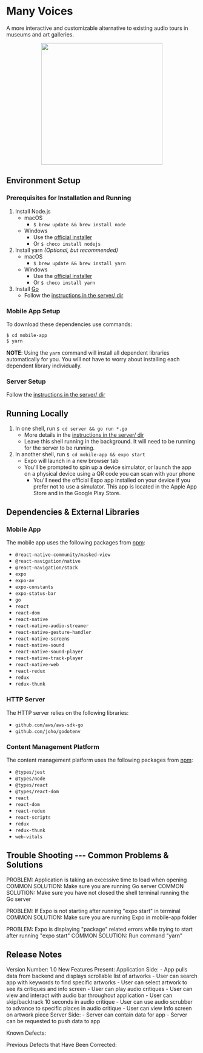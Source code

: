 # Many Voices

A more interactive and customizable alternative to existing audio tours in museums and art galleries.

<p align="center">
    <img src="https://github.com/nchaloult/many-voices-museum-app/blob/master/gifs/demo-on-readme.gif?raw=true" width="320">
</p>

## Environment Setup

### Prerequisites for Installation and Running

1. Install Node.js
    - macOS
        - `$ brew update && brew install node`
    - Windows
        - Use the [official installer](https://nodejs.org/en/download/)
        - Or `$ choco install nodejs`
2. Install yarn _(Optional, but recommended)_
    - macOS
        - `$ brew update && brew install yarn`
    - Windows
        - Use the [official installer](https://classic.yarnpkg.com/en/docs/install/#windows-stable)
        - Or `$ choco install yarn`
3. Install [Go](https://golang.org)
    - Follow the [instructions in the server/ dir](server/README.md)

### Mobile App Setup

To download these dependencies use commands:

```bash
$ cd mobile-app
$ yarn
```

**NOTE**: Using the `yarn` command will install all dependent libraries automatically for you. You will not have to worry about installing each dependent library individually.

### Server Setup

Follow the [instructions in the server/ dir](server/README.md)

## Running Locally

1. In one shell, run `$ cd server && go run *.go`
    - More details in the [instructions in the server/ dir](server/README.md)
    - Leave this shell running in the background. It will need to be running for the server to be running.
2. In another shell, run `$ cd mobile-app && expo start`
    - Expo will launch in a new browser tab
    - You'll be prompted to spin up a device simulator, or launch the app on a physical device using a QR code you can scan with your phone
        - You'll need the official Expo app installed on your device if you prefer not to use a simulator. This app is located in the Apple App Store and in the Google Play Store.

## Dependencies & External Libraries

### Mobile App

The mobile app uses the following packages from [npm](https://www.npmjs.com):

- `@react-native-community/masked-view`
- `@react-navigation/native`
- `@react-navigation/stack`
- `expo`
- `expo-av`
- `expo-constants`
- `expo-status-bar`
- `go`
- `react`
- `react-dom`
- `react-native`
- `react-native-audio-streamer`
- `react-native-gesture-handler`
- `react-native-screens`
- `react-native-sound`
- `react-native-sound-player`
- `react-native-track-player`
- `react-native-web`
- `react-redux`
- `redux`
- `redux-thunk`

### HTTP Server

The HTTP server relies on the following libraries:

- `github.com/aws/aws-sdk-go`
- `github.com/joho/godotenv`

### Content Management Platform

The content management platform uses the following packages from [npm](https://npmjs.com):

- `@types/jest`
- `@types/node`
- `@types/react`
- `@types/react-dom`
- `react`
- `react-dom`
- `react-redux`
- `react-scripts`
- `redux`
- `redux-thunk`
- `web-vitals`

## Trouble Shooting --- Common Problems & Solutions

PROBLEM: Application is taking an excessive time to load when opening
COMMON SOLUTION: Make sure you are running Go server
COMMON SOLUTION: Make sure you have not closed the shell terminal running the Go server

PROBLEM: If Expo is not starting after running "expo start" in terminal
COMMON SOLUTION: Make sure you are running Expo in mobile-app folder

PROBLEM: Expo is displaying "package" related errors while trying to start after running "expo start"
COMMON SOLUTION: Run command "yarn"

## Release Notes

Version Number: 1.0
New Features Present:
    Application Side:
        - App pulls data from backend and displays scrollable list of artworks
        - User can search app with keywords to find specific artworks
        - User can select artwork to see its critiques and info screen
        - User can play audio critiques
        - User can view and interact with audio bar throughout application
        - User can skip/backtrack 10 seconds in audio critique
        - User can use audio scrubber to advance to specific places in audio critique
        - User can view Info screen on artwork piece
    Server Side:
        - Server can contain data for app
        - Server can be requested to push data to app

Known Defects:

Previous Defects that Have Been Corrected:
